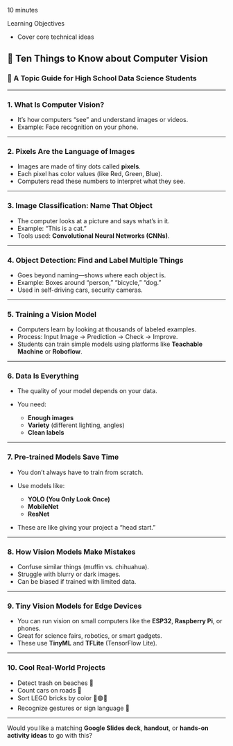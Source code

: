 10 minutes

Learning Objectives
- Cover core technical ideas


## 🧠 Ten Things to Know about Computer Vision

### 📸 A Topic Guide for High School Data Science Students

---

### 1. **What Is Computer Vision?**

* It’s how computers “see” and understand images or videos.
* Example: Face recognition on your phone.

---

### 2. **Pixels Are the Language of Images**

* Images are made of tiny dots called **pixels**.
* Each pixel has color values (like Red, Green, Blue).
* Computers read these numbers to interpret what they see.

---

### 3. **Image Classification: Name That Object**

* The computer looks at a picture and says what’s in it.
* Example: “This is a cat.”
* Tools used: **Convolutional Neural Networks (CNNs)**.

---

### 4. **Object Detection: Find and Label Multiple Things**

* Goes beyond naming—shows where each object is.
* Example: Boxes around “person,” “bicycle,” “dog.”
* Used in self-driving cars, security cameras.

---

### 5. **Training a Vision Model**

* Computers learn by looking at thousands of labeled examples.
* Process: Input Image → Prediction → Check → Improve.
* Students can train simple models using platforms like **Teachable Machine** or **Roboflow**.

---

### 6. **Data Is Everything**

* The quality of your model depends on your data.
* You need:

  * **Enough images**
  * **Variety** (different lighting, angles)
  * **Clean labels**

---

### 7. **Pre-trained Models Save Time**

* You don’t always have to train from scratch.
* Use models like:

  * **YOLO (You Only Look Once)**
  * **MobileNet**
  * **ResNet**
* These are like giving your project a “head start.”

---

### 8. **How Vision Models Make Mistakes**

* Confuse similar things (muffin vs. chihuahua).
* Struggle with blurry or dark images.
* Can be biased if trained with limited data.

---

### 9. **Tiny Vision Models for Edge Devices**

* You can run vision on small computers like the **ESP32**, **Raspberry Pi**, or phones.
* Great for science fairs, robotics, or smart gadgets.
* These use **TinyML** and **TFLite** (TensorFlow Lite).

---

### 10. **Cool Real-World Projects**

* Detect trash on beaches 🌊
* Count cars on roads 🚗
* Sort LEGO bricks by color 🔴🟢🔵
* Recognize gestures or sign language 🤟

---

Would you like a matching **Google Slides deck**, **handout**, or **hands-on activity ideas** to go with this?
